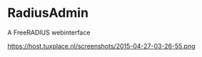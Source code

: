 # RadiusAdmin
A FreeRADIUS webinterface

https://host.tuxplace.nl/screenshots/2015-04-27-03-26-55.png
